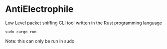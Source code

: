 # AntiElectrophile
Low Level packet sniffing CLI tool written in the Rust programming language

```
sudo cargo run
```

Note: this can only be run in sudo
